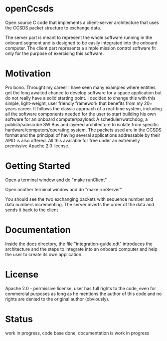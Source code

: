 # openCcsds
Open source C code that implements a client-server architecture that uses the CCSDS packet structure to exchange data.

The server part is meant to represent the whole software running in the onboard segment and is designed to be easily integrated into the onboard computer. The client part represents a simple mission control software fit only for the purpose of exercising this software.

# Motivation
Pro bono. Throught my career I have seen many examples where entities get the long awaited chance to develop software for a space application but do not really have a solid starting point. I decided to change this with this simple, light-weight, user friendly framework that benefits from my 20+ years career. It follows the classic approach of a real-time system, including all the software components needed for the user to start building his own software for an onboard computer/payload: A scheduler/watchdog, a publish/subscribe SW Bus and layered architecture to isolate from specific hardware/computers/operating system. The packets used are in the CCSDS format and the principal of having several applications addressable by their APID is also offered. All this available for free under an extremelly premissive Apache 2.0 license.

# Getting Started

Open a terminal window and do "make runClient"  

Open another terminal window and do "make runServer"  

You should see the two exchanging packets with sequence number and data numbers incrementing. The server inverts the order of the data and sends it back to the client

# Documentation

Inside the docs directory, the file "integration-guide.odt" introduces the architecture and the steps to integrate into an onboard computer and help the user to create its own application.

# License

Apache 2.0 - permissive license, user has full rights to the code, even for commercial purposes as long as he mentions the author of this code and no rights are denied to the original author (obviously).

# Status
work in progress, code base done, documentation is work in progress
